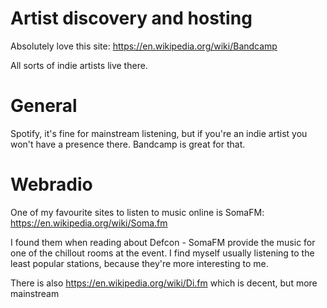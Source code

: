 # Artist discovery and hosting
Absolutely love this site:
https://en.wikipedia.org/wiki/Bandcamp

All sorts of indie artists live there.

# General
Spotify, it's fine for mainstream listening, but if you're an indie artist you
won't have a presence there. Bandcamp is great for that.

# Webradio
One of my favourite sites to listen to music online is SomaFM:
https://en.wikipedia.org/wiki/Soma.fm

I found them when reading about Defcon - SomaFM provide the music for one of
the chillout rooms at the event. I find myself usually listening to the least
popular stations, because they're more interesting to me.

There is also https://en.wikipedia.org/wiki/Di.fm which is decent, but more
mainstream
